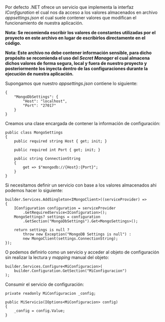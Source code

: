 Por defecto .NET ofrece un servicio que implementa la interfaz *IConfiguration* el cual nos da acceso a los valores almacenados en archivo *appsettings.json* el cual suele contener valores que modifican el funcionamiento de nuestra aplicación.

**Nota: Se recomienda escribir los valores de constantes utilizadas por el proyecto en este archivo en lugar de escribirlos directamente en el código.**

**Nota: Este archivo no debe contener información sensible, para dicho propósito se recomienda el uso del *Secret Manager* el cual almacena dichos valores de forma segura, local y fuera de nuestro proyecto y posteriormente los inyecta dentro de las configuraciones durante la ejecución de nuestra aplicación.**

Supongamos que nuestro *appsettings.json* contiene lo siguiente:

```
{
	"MongoDbSettings": {
	    "Host": "localhost",
	    "Port": "27017"
	}
}
```

Creamos una clase encargada de contener la información de configuración:

```
public class MongoSettings
{
    public required string Host { get; init; }

    public required int Port { get; init; }

    public string ConnectionString
    {
        get => $"mongodb://{Host}:{Port}";
    }
}
```

Si necesitamos definir un servicio con base a los valores almacenados ahi podemos hacer lo siguiente:

```
builder.Services.AddSingleton<IMongoClient>((serviceProvider) =>
{
	IConfiguration configuration = serviceProvider
		.GetRequiredService<IConfiguration>();
    MongoSettings? settings = configuration
	    .GetSection("MongoDbSettings").Get<MongoSettings>();

    return settings is null ? 
        throw new Exception("MongoDB Settings is null") :
        new MongoClient(settings.ConnectionString);
});
```

O podemos definirlo como un servicio y acceder al objeto de configuración sin realizar la lectura y *mapping* manual del objeto:

```
builder.Services.Configure<MiConfiguracion>(
	builder.Configuration.GetSection("MiConfiguracion")
);
```

Consumir el servicio de configuración:

```
private readonly MiConfiguracion _config;

public MiServicio(IOptions<MiConfiguracion> config)
{
    _config = config.Value;
}
```